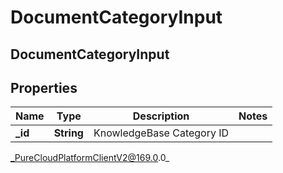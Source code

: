 # DocumentCategoryInput

## DocumentCategoryInput

## Properties

|Name | Type | Description | Notes|
|------------ | ------------- | ------------- | -------------|
| **_id** | **String** | KnowledgeBase Category ID | |



_PureCloudPlatformClientV2@169.0.0_
